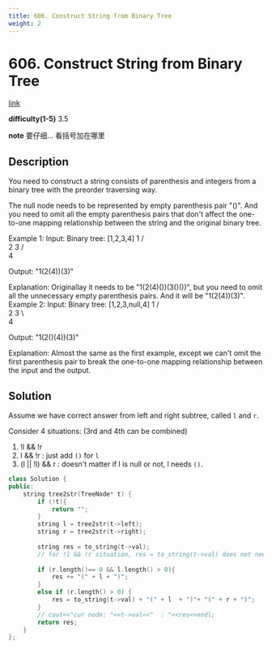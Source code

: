 ```yaml
---
title: 606. Construct String from Binary Tree
weight: 2
---
```

# 606. Construct String from Binary Tree
[link](https://leetcode.com/problems/construct-string-from-binary-tree/)

**difficulty(1-5)**
3.5

**note**
要仔细... 看括号加在哪里

## Description
You need to construct a string consists of parenthesis and integers from a binary tree with the preorder traversing way.

The null node needs to be represented by empty parenthesis pair "()". And you need to omit all the empty parenthesis pairs that don't affect the one-to-one mapping relationship between the string and the original binary tree.

Example 1:
Input: Binary tree: [1,2,3,4]
       1
     /   \
    2     3
   /    
  4     

Output: "1(2(4))(3)"

Explanation: Originallay it needs to be "1(2(4)())(3()())", 
but you need to omit all the unnecessary empty parenthesis pairs. 
And it will be "1(2(4))(3)".
Example 2:
Input: Binary tree: [1,2,3,null,4]
       1
     /   \
    2     3
     \  
      4 

Output: "1(2()(4))(3)"

Explanation: Almost the same as the first example, 
except we can't omit the first parenthesis pair to break the one-to-one mapping relationship between the input and the output.

## Solution

Assume we have correct answer from left and right subtree, called `l` and `r`.

Consider 4 situations: (3rd and 4th can be combined)
1. !l && !r
2. l && !r : just add `()` for `l`
3. (l || !l) && r : doesn't matter if l is null or not, l needs `()`. 

```c++
class Solution {
public:
    string tree2str(TreeNode* t) {
        if (!t){
            return "";
        }
        string l = tree2str(t->left);
        string r = tree2str(t->right);
        
        string res = to_string(t->val);
        // for !l && !r situation, res = to_string(t->val) does not need to be changed.
        
        if (r.length()== 0 && l.length() > 0){
            res += "(" + l + ")";
        }
        else if (r.length() > 0) {
            res = to_string(t->val) + "(" + l  + ")"+ "(" + r + ")";
        }
        // cout<<"cur node: "<<t->val<<"  : "<<res<<endl;
        return res;
    }
};
```